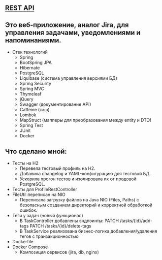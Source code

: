## [REST API](http://localhost:8080/doc)

## Это веб-приложение, аналог Jira, для управления задачами, уведомлениями и напоминаниями.

- Стек технологий
    - Spring 
    - BootSpring JPA
    - Hibernate
    - PostgreSQL
    - Liquibase (система управления версиями БД)
    - Spring Security
    - Spring MVC
    - Thymeleaf
    - jQuery
    - Swagger (документирование API)
    - Caffeine (кэш)
    - Lombok
    - MapStruct (мапперы для преобразования между entity и DTO)
    - Spring Test
    - JUnit
    - Docker

## Что сделано мной:
- Тесты на H2
  - Перевела тестовый профиль на H2.
  - Добавила changelog и YAML-конфигурацию для тестовой БД.
  - Ускорила прогон тестов и изолировала их от продовой PostgreSQL.
- Тесты для ProfileRestController
- FileUtil переписан на NIO
  - Переписала загрузку файлов на Java NIO (Files, Paths) с безопасным созданием директорий и корректной обработкой ошибок.
- Теги у задач (новый функционал)
  - В TaskController добавлены эндпоинты: PATCH /tasks/{id}/add-tags PATCH /tasks/{id}/delete-tags
  - В TaskService реализована бизнес-логика добавления/удаления тегов с транзакционностью
- Dockerfile
- Docker Compose
  - Композиция сервисов (jira, db, nginx)

